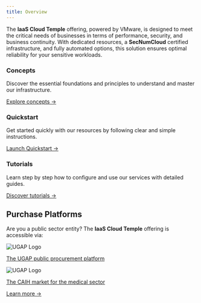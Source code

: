 ```yaml
---
title: Overview
---
```


The **IaaS Cloud Temple** offering, powered by VMware, is designed to meet the critical needs of businesses in terms of performance, security, and business continuity. With dedicated resources, a **SecNumCloud** certified infrastructure, and fully automated options, this solution ensures optimal reliability for your sensitive workloads.

<div className="card-grid">
  <div className="card">
    <h3>Concepts</h3>
    <p>Discover the essential foundations and principles to understand and master our infrastructure.</p>
    <a href="iaas_vmware/concepts" className="card-link">Explore concepts &rarr;</a>
  </div>
  <div className="card">
    <h3>Quickstart</h3>
    <p>Get started quickly with our resources by following clear and simple instructions.</p>
    <a href="iaas_vmware/quickstart" className="card-link">Launch Quickstart &rarr;</a>
  </div>
    <div className="card">
    <h3>Tutorials</h3>
    <p>Learn step by step how to configure and use our services with detailed guides.</p>
    <a href="iaas_vmware/tutorials" className="card-link">Discover tutorials &rarr;</a>
  </div>
</div>

## Purchase Platforms

<div className="purchase-platforms">
  <p>Are you a public sector entity? The <strong>IaaS Cloud Temple</strong> offering is accessible via:</p>

  <div className="platform-card">
    <img src="https://www.medgest.fr/wp-content/uploads/sites/2/2021/09/nouveau-logo-ugap-2021.png" alt="UGAP Logo" className="platform-logo" />
    <p>
      <a href="https://cloudtour.capgemini.fr/partenaires/cloud-temple" target="_blank" rel="noopener noreferrer">
        The UGAP public procurement platform
      </a>
    </p>
  </div>

  <div className="platform-card">
      <img src="https://i0.wp.com/www.activus-software.fr/wp-content/uploads/2022/09/20221212-GRP-CAIH-BC.png?fit=1300%2C827&ssl=1" alt="UGAP Logo" className="platform-logo" />
    <p>
      <a href="https://www.caih-sante.org" target="_blank" rel="noopener noreferrer">
        The CAIH market for the medical sector
      </a>
    </p>
  </div>

  <a href="https://www.cloud-temple.com/cloud-souverain-disponible-via-lugap/" target="_blank" rel="noopener noreferrer" className="learn-more-link">
    Learn more &rarr;
  </a>
</div>
